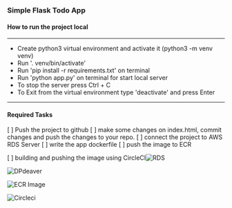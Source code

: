 ### Simple Flask Todo App

#### How to run the project local
<hr>

- Create python3 virtual environment and activate it (python3 -m venv venv)
- Run '. venv/bin/activate'
- Run 'pip install -r requirements.txt' on terminal
- Run 'python app.py' on terminal for start local server
- To stop the server press Ctrl + C
- To Exit from the virtual environment type 'deactivate' and press Enter

<hr>

#### Required Tasks

[ ] Push the project to github
[ ] make some changes on index.html, commit changes and push the changes to your repo.
[ ] connect the project to AWS RDS Server
[ ] write the app dockerfile
[ ] push the image to ECR


[ ] building and pushing the image using CircleCI![RDS](https://user-images.githubusercontent.com/101273180/171039961-8cb85af2-943c-4b26-b968-ef3e85b8e4ee.png)

![DPdeaver](https://user-images.githubusercontent.com/101273180/171040138-80e4a2ca-2ce2-4e5d-9f3c-8f797d4e82b3.png)

![ECR Image](https://user-images.githubusercontent.com/101273180/171040247-45606db0-39c8-4100-abe6-1cc2a3609f46.png)

![Circleci](https://user-images.githubusercontent.com/101273180/171040343-8731b454-c312-4529-b39a-c265fcc6e7ad.png)

